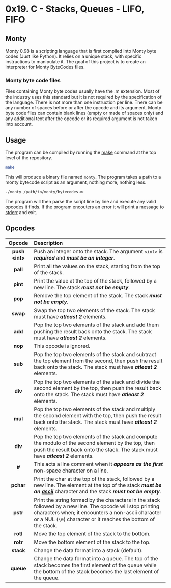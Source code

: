 # 0x19. C - Stacks, Queues - LIFO, FIFO

## Monty

Monty 0.98 is a scripting language that is first compiled into Monty byte codes
(Just like Python). It relies on a unique stack, with specific instructions to
manipulate it. The goal of this project is to create an interpreter for Monty
ByteCodes files.

### Monty byte code files

Files containing Monty byte codes usually have the .m extension. Most of the
industry uses this standard but it is not required by the specification of the
language. There is not more than one instruction per line.
There can be any number of spaces before or after the opcode and its argument.
Monty byte code files can contain blank lines (empty or made of spaces only)
and any additional text after the opcode or its required argument is not taken
into account.

## Usage

The program can be compiled by running the [make](https://www.gnu.org/software/make/)
command at the top level of the repository.

```bash
make
```

This will produce a binary file named `monty`. The program takes a path to a
monty bytecode script as an argument, nothing more, nothing less.

```bash
./monty /path/to/monty/bytecodes.m
```

The program will then parse the script line by line and execute any valid
opcodes it finds. If the program encouters an error it will print a message to
[stderr](https://en.wikipedia.org/wiki/Standard_streams#Standard_error_(stderr))
and exit.

## Opcodes

| Opcode | Description |
| :--: | :-- |
| **push \<int>** | Push an integer onto the stack. The argument `<int>` is ***required*** and ***must be an integer***. |
| **pall** | Print all the values on the stack, starting from the top of the stack. |
| **pint** | Print the value at the top of the stack, followed by a new line. The stack ***must not be empty***. |
| **pop** | Remove the top element of the stack. The stack ***must not be empty***. |
| **swap** | Swap the top two elements of the stack. The stack must have ***atleast 2*** elements. |
| **add** | Pop the top two elements of the stack and add them pushing the result back onto the stack. The stack must have ***atleast 2*** elements. |
| **nop** | This opcode is ignored. |
| **sub** | Pop the top two elements of the stack and subtract the top element from the second, then push the result back onto the stack. The stack must have ***atleast 2*** elements. |
| **div** | Pop the top two elements of the stack and divide the second element by the top, then push the result back onto the stack. The stack must have ***atleast 2*** elements. |
| **mul** | Pop the top two elements of the stack and multiply the second element with the top, then push the result back onto the stack. The stack must have ***atleast 2*** elements. |
| **div** | Pop the top two elements of the stack and compute the modulo of the second element by the top, then push the result back onto the stack. The stack must have ***atleast 2*** elements. |
| **#** | This acts a line comment when it ***appears as the first*** non-space character on a line. |
| **pchar** | Print the char at the top of the stack, followed by a new line. The element at the top of the stack ***must be an [ascii](https://en.wikipedia.org/wiki/ASCII)*** character and the stack ***must not be empty***. |
| **pstr** | Print the string formed by the characters in the stack followed by a new line. The opcode will stop printing characters when; it encounters a non-ascii character or a NUL (`\0`) character or it reaches the bottom of the stack. |
| **rotl** | Move the top element of the stack to the bottom. |
| **rotr** | Move the bottom element of the stack to the top. |
| **stack** | Change the data format into a stack (default). |
| **queue** | Change the data format into a queue. The top of the stack becomes the first element of the queue while the bottom of the stack becomes the last element of the queue. |
